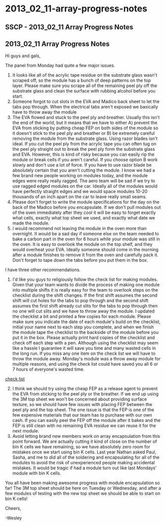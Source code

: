 # 2013\_02\_11-array-progress-notes

## SSCP - 2013\_02\_11 Array Progress Notes

## 2013\_02\_11 Array Progress Notes

Hi guys and gals,

The panel from Monday had quite a few major issues.

1. It looks like all of the acrylic tape residue on the substrate glass wasn't scraped off, so the module has a bunch of deep patterns on the top layer. Please make sure you scrape all of the remaining peel ply off the substrate glass and clean the surface with rubbing alcohol before you start.
2. Someone forgot to cut slots in the EVA and Madico back sheet to let the tabs pop through. When the electrical tabs aren't exposed we basically have to throw away the module
3. The EVA flowed and stuck to the peel ply and breather. Usually this isn't the end of the world, but it means that we have to either A) prevent the EVA from sticking by putting cheap FEP on both sides of the module so it doesn't stick to the peel ply and breather or B) be extremely careful removing the module from the substrate glass. Using razor blades isn't ideal. If you cut the peel ply from the acrylic tape you can often tug on the peel ply straight out to break the peel ply form the substrate glass and EVA. However, this is kind of risky because you can easily rip the module or break cells if you aren't careful. If you choose option B work slowly and don't use a lot of force. If you have to use razor blade be absolutely certain that you aren't cutting the module. I know we had a few brand new people working on modules today, and the module edges were really really ragged. The aero team will be sad if we try to use ragged edged modules on the car. Ideally all of the modules would have perfectly straight edges and we would space modules 10-20 thousands of an inch apart on the car to leave really small seams.
4. Please don't forget to write the module specifications for the day on the back of the Madico before you encapsulate. If we don't pull modules out of the oven immediately after they cool it will be easy to forget exactly what cells, exactly what top sheet we used, and exactly what date we made the module.
5. I would recommend not leaving the module in the oven more than overnight. It would be a sad day if someone else on the team needed to bake a carbon part in the oven for 6 hours while your module was still in the oven. It is easy to overlook the module on the top shelf, and they would overheat your EVA. Ideally someone should come in the morning after a module finishes to remove it from the oven and carefully pack it. Don't forget to tape down the tabs before you put them in the box.

I have three other recommendations.

1. I'd like you guys to religiously follow the check list for making modules. Given that your team wants to divide the process of making one module into multiple shifts it is really easy for the team to overlook steps on the checklist during the shift changes. If the first shift assumes the second shift will cut holes for the tabs to pop through and the second shift assumes the first shift already cut slits for the tabs to pop through then no one will cut slits and we have to throw away the module. I updated the checklist a bit and printed a few copies for each module. Please make sure you indicate the date of each module's build on the checklist, initial your name next to each step you complete, and when we finish the module tape the checklist to the backside of the module before you put it in the box. Please actually print hard copies of the checklist and check off each step with a pen. Although using the checklist may seem like a hassle I guarantee it will save you time and many wasted cells in the long run.  If you miss any one item on the check list we will have to throw the module away. Monday's module was a throw away module for multiple reasons, and using the check list could have saved you all 6 or 7 hours of everyone's wasted time.

[check list](https://docs.google.com/document/d/1-901vJsbeUGixDJNZiaEUeraXNMEqvDMNtjX-2iQFAU/edit)

2. I think we should try using the cheap FEP as a release agent to prevent the EVA from sticking to the peel ply or the breather. If we end up using the 3M top sheet we won't be concerned about providing surface texture, so we should have few issues with placing FEP between the peel ply and the top sheet. The one issue is that the FEP is one of the few expensive materials that our team has to purchase with our own cash. If you can easily peel the FEP off the module after it bakes and the FEP is still clean with no remaining EVA residue we can reuse it for the next module.
3. Avoid letting brand new members work on array encapsulation from this point forward. We are actually cutting it kind of close on the number of bin K cells we have remaining, so we have absolutely zero room for mistakes once we start using bin K cells. Last year Nathan asked Paul, Sasha, and me to did all of the soldering and encapsulating for all of the modules to avoid the risk of unexperienced people making accidental mistakes. It would be tragic if had a module turn out like last Mondays' module with bin K cells.

You all have been making awesome progress with module encapsulation so far! The 3M top sheet should be here on Tuesday or Wednesday, and after a few modules of testing with the new top sheet we should be able to start on bin K cells!

Cheers,

-Wesley
